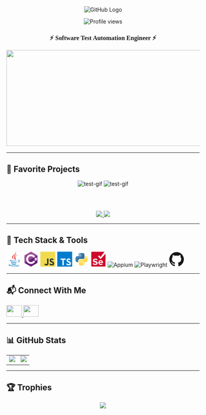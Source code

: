 <div align="center">
  <img src="https://user-images.githubusercontent.com/68038931/147786006-0319c172-f433-458f-bbe4-036e303dd6a6.gif" alt="GitHub Logo" width="120" height="120" />
  
  <p>
    <img src="https://komarev.com/ghpvc/?username=ahmedkhaled14&label=Profile%20views&color=0e75b6&style=flat" alt="Profile views" />
  </p>

<div align="center">
  <h3 style="font-family: 'Creepster', cursive; font-size: 30 px;">⚡️ Software Test Automation Engineer ⚡️</h3>

  <img src="https://github.com/user-attachments/assets/b0994aa5-c454-4312-ba3b-497ff4696f6c" width="1000" height="250" />
</div>


</div>



---

## 🚀 Favorite Projects

<div align="center">
  <img width="380" src="https://user-images.githubusercontent.com/68038931/147838946-616b4ed7-2e9c-4c03-8cdd-65b2b00b2d79.gif" alt="test-gif" />
  <img width="380" src="https://user-images.githubusercontent.com/68038931/147838988-0179a135-1d5f-4031-bc7c-3416f3286af9.gif" alt="test-gif" />
  
  <br/><br/>

  <a href="https://github.com/ahmedkhaled14/AutomationExercise">
    <img width="380" src="https://github-readme-stats.vercel.app/api/pin/?username=ahmedkhaled14&repo=AutomationExercise&theme=gotham" />
  </a>

  <a href="https://github.com/ahmedkhaled14/FakeRESTApiUsingSHAFTengine">
    <img width="380" src="https://github-readme-stats.vercel.app/api/pin/?username=ahmedkhaled14&repo=FakeRESTApiUsingSHAFTengine&theme=gotham" />
  </a>
</div>

---

## 🔧 Tech Stack & Tools

<p align="left">
  <img src="https://raw.githubusercontent.com/devicons/devicon/master/icons/java/java-original.svg" alt="Java" width="40" height="40"/>
  <img src="https://raw.githubusercontent.com/devicons/devicon/master/icons/csharp/csharp-original.svg" alt="C#" width="40" height="40"/>
  <img src="https://raw.githubusercontent.com/devicons/devicon/master/icons/javascript/javascript-original.svg" alt="JavaScript" width="40" height="40"/>
  <img src="https://raw.githubusercontent.com/devicons/devicon/master/icons/typescript/typescript-original.svg" alt="TypeScript" width="40" height="40"/>
  <img src="https://raw.githubusercontent.com/devicons/devicon/master/icons/python/python-original.svg" alt="Python" width="40" height="40"/>
  <img src="https://raw.githubusercontent.com/devicons/devicon/master/icons/selenium/selenium-original.svg" alt="Selenium WebDriver" width="40" height="40"/>
  <img src="https://cdn.worldvectorlogo.com/logos/appium.svg" alt="Appium" width="40" height="40"/>
  <img src="https://playwright.dev/img/playwright-logo.svg" alt="Playwright" width="40" height="40"/>  
  <img src="https://raw.githubusercontent.com/devicons/devicon/master/icons/github/github-original.svg" alt="GitHub Actions" width="40" height="40"/>
</p>

---

## 📬 Connect With Me

<p>
  <a href="https://www.linkedin.com/in/ahmed-khaled-317377255/" target="_blank">
    <img src="https://raw.githubusercontent.com/rahuldkjain/github-profile-readme-generator/master/src/images/icons/Social/linked-in-alt.svg" height="30" width="40" />
  </a>
  <a href="https://stackexchange.com/users/19358869/ahmed-khaled" target="_blank">
    <img src="https://raw.githubusercontent.com/rahuldkjain/github-profile-readme-generator/master/src/images/icons/Social/stack-overflow.svg" height="30" width="40" />
  </a>
</p>

---

## 📊 GitHub Stats

<div align="center">
  <table>
    <tr>
      <td>
        <img src="https://github-readme-stats.vercel.app/api?username=ahmedkhaled14&show_icons=true&theme=gotham" width="400"/>
      </td>
      <td>
        <img src="https://github-readme-stats.vercel.app/api/top-langs/?username=ahmedkhaled14&layout=compact&theme=gotham" width="300" />
      </td>
    </tr>
  </table>
</div>

---

## 🏆 Trophies

<div align="center">
  <a href="https://github.com/ryo-ma/github-profile-trophy">
    <img src="https://github-profile-trophy.vercel.app/?username=ahmedkhaled14&theme=darkhub" />
  </a>
</div>
